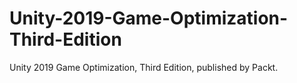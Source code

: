 # Unity-2019-Game-Optimization-Third-Edition
Unity 2019 Game Optimization, Third Edition, published by Packt.
